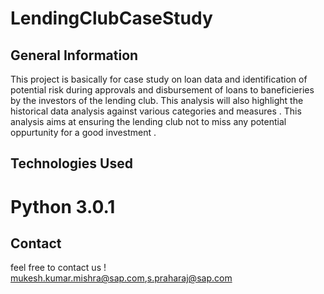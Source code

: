 # LendingClubCaseStudy

## General Information
This project is basically for case study on loan data and identification of potential risk during approvals and disbursement of loans to baneficieries by the investors of the lending club.
This analysis will also highlight the historical data analysis against various categories and measures .
This analysis aims at ensuring the lending club not to miss any potential oppurtunity for a good investment .

## Technologies Used
 # Python 3.0.1

## Contact
feel free to contact us !
mukesh.kumar.mishra@sap.com,s.praharaj@sap.com
